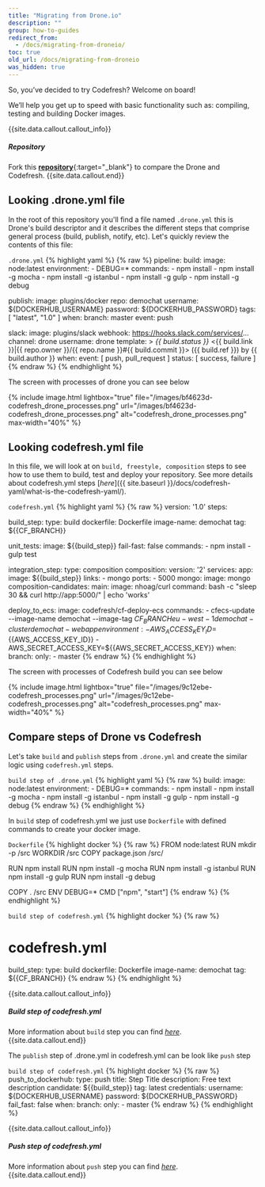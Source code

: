 ```yaml
---
title: "Migrating from Drone.io"
description: ""
group: how-to-guides
redirect_from:
  - /docs/migrating-from-droneio/
toc: true
old_url: /docs/migrating-from-droneio
was_hidden: true
---
```


So, you’ve decided to try Codefresh? Welcome on board!

We’ll help you get up to speed with basic functionality such as: compiling, testing and building Docker images.

{{site.data.callout.callout_info}}
##### Repository

Fork this  [__repository__](https://github.com/codefreshdemo/demochat){:target="_blank"} to compare the Drone and Codefresh.
{{site.data.callout.end}}

## Looking .drone.yml file
In the root of this repository you'll find a file named `.drone.yml` this is Drone's build descriptor and it describes the different steps that comprise general process (build, publish, notify, etc). Let's quickly review the contents of this file:

  `.drone.yml`
{% highlight yaml %}
{% raw %}
pipeline:
  build:
    image: node:latest
    environment:
      - DEBUG=*
    commands:
      - npm install
      - npm install -g mocha
      - npm install -g istanbul
      - npm install -g gulp
      - npm install -g debug

  publish:
    image: plugins/docker
    repo: demochat
    username: ${DOCKERHUB_USERNAME}
    password: ${DOCKERHUB_PASSWORD}
    tags: [ "latest", "1.0" ]
    when:
      branch: master
      event: push

  slack:
    image: plugins/slack
    webhook: https://hooks.slack.com/services/...
    channel: drone
    username: drone
    template: >
      *{{ build.status }}* <{{ build.link }}|{{ repo.owner }}/{{ repo.name }}#{{ build.commit }}> ({{ build.ref }}) by {{ build.author }}
    when:
      event: [ push, pull_request ]
      status: [ success, failure ]
{% endraw %}
{% endhighlight %}

The screen with processes of drone you can see below

{% include image.html 
lightbox="true" 
file="/images/bf4623d-codefresh_drone_processes.png" 
url="/images/bf4623d-codefresh_drone_processes.png"
alt="codefresh_drone_processes.png"
max-width="40%"
%}

## Looking codefresh.yml file

In this file, we will look at on `build, freestyle, composition` steps to see how to use them to build, test and deploy your repository.
See more details about codefresh.yml steps [_here_]({{ site.baseurl }}/docs/codefresh-yaml/what-is-the-codefresh-yaml/).

  `codefresh.yml`
{% highlight yaml %}
{% raw %}
version: '1.0'
steps:

  build_step:
    type: build
    dockerfile: Dockerfile
    image-name: demochat
    tag: ${{CF_BRANCH}}

  unit_tests:
    image: ${{build_step}}
    fail-fast: false
    commands:
      - npm install
      - gulp test

  integration_step:
    type: composition
    composition:
      version: '2'
      services:
        app:
          image: ${{build_step}}
          links:
            - mongo
          ports:
            - 5000
        mongo:
          image: mongo
    composition-candidates:
      main:
        image: nhoag/curl
        command: bash -c "sleep 30 && curl http://app:5000/" | echo 'works'

  deploy_to_ecs:
      image: codefresh/cf-deploy-ecs
      commands:
        - cfecs-update --image-name demochat --image-tag ${{CF_BRANCH}} eu-west-1 demochat-cluster demochat-webapp
      environment:
        - AWS_ACCESS_KEY_ID=${{AWS_ACCESS_KEY_ID}}
        - AWS_SECRET_ACCESS_KEY=${{AWS_SECRET_ACCESS_KEY}}
      when:
        branch:
          only:
            - master
{% endraw %}
{% endhighlight %}

The screen with processes of Codefresh build you can see below

{% include image.html 
lightbox="true" 
file="/images/9c12ebe-codefresh_processes.png" 
url="/images/9c12ebe-codefresh_processes.png"
alt="codefresh_processes.png"
max-width="40%"
%}

## Compare steps of Drone vs Codefresh
Let's take `build` and `publish` steps from `.drone.yml` and create the similar logic using `codefresh.yml` steps.

  `build step of .drone.yml`
{% highlight yaml %}
{% raw %}
  build:
    image: node:latest
    environment:
      - DEBUG=*
    commands:
      - npm install
      - npm install -g mocha
      - npm install -g istanbul
      - npm install -g gulp
      - npm install -g debug
{% endraw %}
{% endhighlight %}

In `build` step of codefresh.yml we just use `Dockerfile` with defined commands to create your docker image.

  `Dockerfile`
{% highlight docker %}
{% raw %}
FROM node:latest
RUN mkdir -p /src
WORKDIR /src
COPY package.json /src/

RUN npm install
RUN npm install -g mocha
RUN npm install -g istanbul
RUN npm install -g gulp
RUN npm install -g debug

COPY . /src
ENV DEBUG=*
CMD ["npm", "start"]
{% endraw %}
{% endhighlight %}

  `build step of codefresh.yml`
{% highlight docker %}
{% raw %}
# codefresh.yml
  build_step:
    type: build
    dockerfile: Dockerfile
    image-name: demochat
    tag: ${{CF_BRANCH}}
{% endraw %}
{% endhighlight %}

{{site.data.callout.callout_info}}
##### Build step of codefresh.yml

More information about `build` step you can find [_here_]({{site.baseurl}}/docs/codefresh-yaml/steps/build/). 
{{site.data.callout.end}}

The `publish` step of .drone.yml in codefresh.yml can be look like `push` step 

  `build step of codefresh.yml`
{% highlight docker %}
{% raw %}
push_to_dockerhub:
  type: push
  title: Step Title
  description: Free text description
  candidate: ${{build_step}}
  tag: latest
  credentials:
    username: ${DOCKERHUB_USERNAME}
    password: ${DOCKERHUB_PASSWORD}
  fail_fast: false
  when:
    branch:
      only: 
        - master
{% endraw %}
{% endhighlight %}

{{site.data.callout.callout_info}}
##### Push step of codefresh.yml

More information about `push` step you can find [_here_]({{site.baseurl}}/docs/codefresh-yaml/steps/push/). 
{{site.data.callout.end}}
